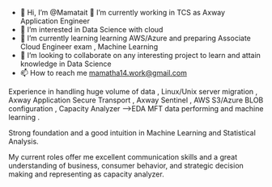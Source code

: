 - 👋 Hi, I’m @Mamatait
🔭 I’m currently working in TCS as Axway Application Engineer
- 👀 I’m interested in Data Science with cloud
- 🌱 I’m currently learning learning AWS/Azure and preparing Associate Cloud Engineer exam , Machine Learning
- 🤝 I’m looking to collaborate on any interesting project to learn and attain knowledge in Data Science
- 📫 How to reach me mamatha14.work@gmail.com

Experience in handling huge volume of data , Linux/Unix server migration , Axway Application Secure Transport , Axway Sentinel , AWS S3/Azure BLOB configuration , 
Capacity Analyzer -->EDA MFT data performing and machine learning . 

Strong foundation and a good intuition in Machine Learning and Statistical Analysis. 

My current roles offer me excellent communication skills and a great understanding of business, consumer behavior, and strategic decision making and representing as capacity analyzer.

<!---
Mamatait/Mamatait is a ✨ special ✨ repository because its `README.md` (this file) appears on your GitHub profile.
You can click the Preview link to take a look at your changes.
--->
